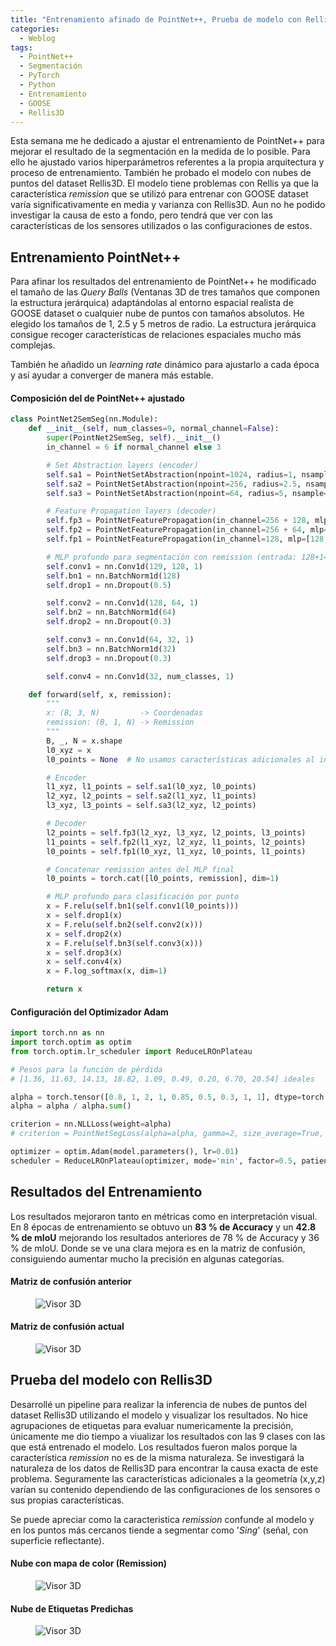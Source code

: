 ```yaml
---
title: "Entrenamiento afinado de PointNet++, Prueba de modelo con Rellis3D"
categories:
  - Weblog
tags:
  - PointNet++
  - Segmentación
  - PyTorch
  - Python
  - Entrenamiento
  - GOOSE
  - Rellis3D
---
```


Esta semana me he dedicado a ajustar el entrenamiento de PointNet++ para mejorar el resultado de la segmentación en la medida de lo posible. Para ello he ajustado varios hiperparámetros referentes a la propia arquitectura y proceso de entrenamiento. También he probado el modelo con nubes de puntos del dataset Rellis3D. El modelo tiene problemas con Rellis ya que la característica _remission_ que se utilizó para entrenar con GOOSE dataset varía significativamente en media y varianza con Rellis3D. Aun no he podido investigar la causa de esto a fondo, pero tendrá que ver con las características de los sensores utilizados o las configuraciones de estos.

## Entrenamiento PointNet++

Para afinar los resultados del entrenamiento de PointNet++ he modificado el tamaño de las _Query Balls_ (Ventanas 3D de tres tamaños que componen la estructura jerárquica) adaptándolas al entorno espacial realista de GOOSE dataset o cualquier nube de puntos con tamaños absolutos. He elegido los tamaños de 1, 2.5 y 5 metros de radio. La estructura jerárquica consigue recoger características de relaciones espaciales mucho más complejas. 

También he añadido un _learning rate_ dinámico para ajustarlo a cada época y así ayudar a converger de manera más estable.

#### Composición del de PointNet++ ajustado

```python
class PointNet2SemSeg(nn.Module):
    def __init__(self, num_classes=9, normal_channel=False):
        super(PointNet2SemSeg, self).__init__()
        in_channel = 6 if normal_channel else 3

        # Set Abstraction layers (encoder)
        self.sa1 = PointNetSetAbstraction(npoint=1024, radius=1, nsample=32, in_channel=in_channel, mlp=[32, 32, 64], group_all=False)
        self.sa2 = PointNetSetAbstraction(npoint=256, radius=2.5, nsample=64, in_channel=64 + 3, mlp=[64, 64, 128], group_all=False)
        self.sa3 = PointNetSetAbstraction(npoint=64, radius=5, nsample=256, in_channel=128 + 3, mlp=[128, 128, 256], group_all=False)

        # Feature Propagation layers (decoder)
        self.fp3 = PointNetFeaturePropagation(in_channel=256 + 128, mlp=[256, 256])
        self.fp2 = PointNetFeaturePropagation(in_channel=256 + 64, mlp=[256, 128])
        self.fp1 = PointNetFeaturePropagation(in_channel=128, mlp=[128, 128, 128])

        # MLP profundo para segmentación con remission (entrada: 128+1=129 canales)
        self.conv1 = nn.Conv1d(129, 128, 1)
        self.bn1 = nn.BatchNorm1d(128)
        self.drop1 = nn.Dropout(0.5)

        self.conv2 = nn.Conv1d(128, 64, 1)
        self.bn2 = nn.BatchNorm1d(64)
        self.drop2 = nn.Dropout(0.3)

        self.conv3 = nn.Conv1d(64, 32, 1)
        self.bn3 = nn.BatchNorm1d(32)
        self.drop3 = nn.Dropout(0.3)

        self.conv4 = nn.Conv1d(32, num_classes, 1)

    def forward(self, x, remission):
        """
        x: (B, 3, N)         -> Coordenadas
        remission: (B, 1, N) -> Remission 
        """
        B, _, N = x.shape
        l0_xyz = x
        l0_points = None  # No usamos características adicionales al inicio

        # Encoder
        l1_xyz, l1_points = self.sa1(l0_xyz, l0_points)
        l2_xyz, l2_points = self.sa2(l1_xyz, l1_points)
        l3_xyz, l3_points = self.sa3(l2_xyz, l2_points)

        # Decoder
        l2_points = self.fp3(l2_xyz, l3_xyz, l2_points, l3_points)
        l1_points = self.fp2(l1_xyz, l2_xyz, l1_points, l2_points)
        l0_points = self.fp1(l0_xyz, l1_xyz, l0_points, l1_points)

        # Concatenar remission antes del MLP final
        l0_points = torch.cat([l0_points, remission], dim=1) 

        # MLP profundo para clasificación por punto
        x = F.relu(self.bn1(self.conv1(l0_points)))
        x = self.drop1(x)
        x = F.relu(self.bn2(self.conv2(x)))
        x = self.drop2(x)
        x = F.relu(self.bn3(self.conv3(x)))
        x = self.drop3(x)
        x = self.conv4(x)
        x = F.log_softmax(x, dim=1)

        return x
```

#### Configuración del Optimizador Adam

```python
import torch.nn as nn
import torch.optim as optim
from torch.optim.lr_scheduler import ReduceLROnPlateau

# Pesos para la función de pérdida
# [1.36, 11.63, 14.13, 18.82, 1.09, 0.49, 0.20, 6.70, 20.54] ideales

alpha = torch.tensor([0.8, 1, 2, 1, 0.85, 0.5, 0.3, 1, 1], dtype=torch.float32).to('cuda')
alpha = alpha / alpha.sum()

criterion = nn.NLLLoss(weight=alpha)
# criterion = PointNetSegLoss(alpha=alpha, gamma=2, size_average=True, dice=False) Focal Loss (no funcional)

optimizer = optim.Adam(model.parameters(), lr=0.01)
scheduler = ReduceLROnPlateau(optimizer, mode='min', factor=0.5, patience=5, verbose=True, min_lr=1e-6)
```

## Resultados del Entrenamiento

Los resultados mejoraron tanto en métricas como en interpretación visual. En 8 épocas de entrenamiento se obtuvo un __83 % de Accuracy__ y un __42.8 % de mIoU__
mejorando los resultados anteriores de 78 % de Accuracy y 36 % de mIoU. Donde se ve una clara mejora es en la matriz de confusión, consiguiendo aumentar mucho la precisión en algunas categorías.

#### Matriz de confusión anterior

<figure class="align-center" style="max-width: 100%">
  <img src="{{ site.url }}{{ site.baseurl }}/assets/images/MATRIX_POINTNET2_0.png" alt="Visor 3D">
</figure>

#### Matriz de confusión actual

<figure class="align-center" style="max-width: 100%">
  <img src="{{ site.url }}{{ site.baseurl }}/assets/images/matrix_mejorado_v2.png" alt="Visor 3D">
</figure>

## Prueba del modelo con Rellis3D

Desarrollé un pipeline para realizar la inferencia de nubes de puntos del dataset Rellis3D utilizando el modelo y visualizar los resultados. No hice agrupaciones de etiquetas para evaluar numericamente la precisión, únicamente me dio tiempo a viualizar los resultados con las 9 clases con las que está entrenado el modelo. Los resultados fueron malos porque la característica _remission_ no es de la misma naturaleza. Se investigará la naturaleza de los datos de Rellis3D para encontrar la causa exacta de este problema. Seguramente las características adicionales a la geometría (x,y,z) varían su contenido dependiendo de las configuraciones de los sensores o sus propias características. 

Se puede apreciar como la caracteristica _remission_ confunde al modelo y en los puntos más cercanos tiende a segmentar como '_Sing_' (señal, con superficie reflectante).

#### Nube con mapa de color (Remission)

<figure class="align-center" style="max-width: 100%">
  <img src="{{ site.url }}{{ site.baseurl }}/assets/images/rellis3D_remission-0.png" alt="Visor 3D">
</figure>

#### Nube de Etiquetas Predichas

<figure class="align-center" style="max-width: 100%">
  <img src="{{ site.url }}{{ site.baseurl }}/assets/images/Rellis3d_segm_0.png" alt="Visor 3D">
</figure>